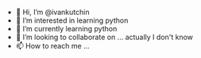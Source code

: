 - 👋 Hi, I’m @ivankutchin
- 👀 I’m interested in learning python
- 🌱 I’m currently learning python
- 💞️ I’m looking to collaborate on ... actually I don't know
- 📫 How to reach me ...

<!---
ivankutchin/ivankutchin is a ✨ special ✨ repository because its `README.md` (this file) appears on your GitHub profile.
You can click the Preview link to take a look at your changes.
--->
